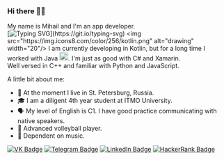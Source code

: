 ### Hi there 🙋‍♂️
My name is Mihail and I'm an app developer.  
[![Typing SVG](https://readme-typing-svg.demolab.com?font=Fira+Code&size=14&pause=1000&color=0993F7&vCenter=true&width=435&height=24&lines=Desktop+%26+Android+Developer;Kotlin+Experimenter;Java+Enthusiast;)](https://git.io/typing-svg)  
<img src="https://img.icons8.com/color/256/kotlin.png" alt="drawing" width="20"/> I am currently developing in Kotlin, but for a long time I worked with Java <img src="https://icons.iconarchive.com/icons/tatice/cristal-intense/256/Java-icon.png" alt="drawing" width="20"/>. I'm just as good with C# and Xamarin.  
Well versed in C++ and familiar with Python and JavaScript.  

A little bit about me:
- 🏡 At the moment I live in St. Petersburg, Russia.
- 🎓 I am a diligent 4th year student at ITMO University.
- 🗣️ My level of English is C1. I have good practice communicating with native speakers.
- 🏐 Advanced volleyball player.
- 🎸 Dependent on music.

[![VK Badge](https://img.shields.io/badge/-VK-0077ff?style=for-the-badge&logo=VK&logoColor=white)](https://vk.com/nenavizhu.vasvsekh)
[![Telegram Badge](https://img.shields.io/badge/-TELEGRAM-229ED9?style=for-the-badge&logo=Telegram&logoColor=white)](https://t.me/larionowmeow)
[![LinkedIn Badge](https://img.shields.io/badge/-LINKEDIN-0A66C2?style=for-the-badge&logo=LinkedIn&logoColor=white)](https://www.linkedin.com/in/mihail-larionov-6ab785281/)
[![HackerRank Badge](https://img.shields.io/badge/-HACKERRANK-000000?style=for-the-badge&logo=HackerRank&logoColor=white)](https://www.hackerrank.com/mihail_larionow?hr_r=1)


<!--
**Mihail-Larionow/Mihail-Larionow** is a ✨ _special_ ✨ repository because its `README.md` (this file) appears on your GitHub profile.

Here are some ideas to get you started:

- 🔭 I’m currently working on ...
- 🌱 I’m currently learning ...
- 👯 I’m looking to collaborate on ...
- 🤔 I’m looking for help with ...
- 💬 Ask me about ...
- 📫 How to reach me: ...
- 😄 Pronouns: ...
- ⚡ Fun fact: ...
-->
